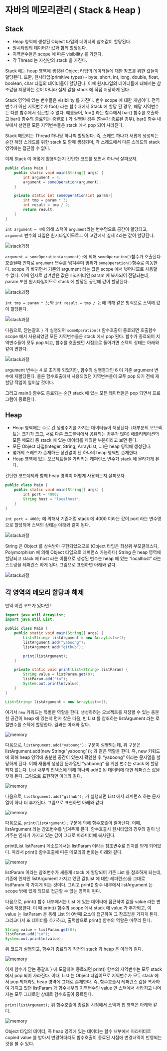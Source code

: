 # 자바의 메모리관리 ( Stack & Heap )

## Stack

- Heap 영역에 생성된 Object 타입의 데이터의 참조값이 할당된다.
- 원시타입의 데이터가 값과 함께 할당된다.
- 지역변수들은 scope 에 따른 visibility 를 가진다.
- 각 Thread 는 자신만의 stack 을 가진다.

Stack 에는 heap 영역에 생성된 Object 타입의 데이터들에 대한 참조를 위한 값들이 할당된다. 또한, 원시타입(primitive types) - byte, short, int, long, double, float, boolean, char 타입의 데이터들이 할당된다. 이때 원시타입의 데이터들에 대해서는 참조값을 저장하는 것이 아니라 실제 값을 stack 에 직접 저장하게 된다.

Stack 영역에 있는 변수들은 visibility 를 가진다. 변수 scope 에 대한 개념이다. 전역변수가 아닌 지역변수가 foo() 라는 함수내에서 Stack 에 할당 된 경우, 해당 지역변수는 다른 함수에서 접근할 수 없다. 예를들어, foo() 라는 함수에서 bar() 함수를 호출하고 bar() 함수의 종료되는 중괄호 } 가 실행된 경우 (함수가 종료된 경우), bar() 함수 내부에서 선언한 모든 지역변수들은 stack 에서 pop 되어 사라진다.

Stack 메모리는 Thread 하나당 하나씩 할당된다. 즉, 스레드 하나가 새롭게 생성되는 순간 해당 스레드를 위한 stack 도 함께 생성되며, 각 스레드에서 다른 스레드의 stack 영역에는 접근할 수 없다.

이제 Stack 이 어떻게 활용되는지 간단한 코드를 보면서 하나씩 살펴보자.

```java
public class Main {
    public static void main(String[] args) {
        int argument = 4;
        argument = someOperation(argument);
    }

    private static int someOperation(int param){
        int tmp = param * 3;
        int result = tmp / 2;
        return result;
    }
}
```

`int argument = 4`에 의해 스택이 `argument`라는 변수명으로 공간이 할당되고, `argument` 변수의 타입은 원시타입이므로ㅗ 이 고간에서 실제 4라는 값이 할당된다.

![stack과정](../images/jvm_stack1.jpg)

`argument = someOperation(argument);`에 의해 `someOperation()`함수가 호출된다. 호출될때 인자로 `argument` 변수를 넘겨주며 범위가 `someOperation()`함수로 이동한다. scope 가 바뀌면서 기존의 argument 라는 값은 scope 에서 벗어나므로 사용할 수 없다. 이때 인자로 넘겨받은 값은 파라미터인 param 에 복사되어 전달되는데, param 또한 원시타입이므로 stack 에 할당된 공간에 값이 할당된다. 

![stack과정](../images/jvm_stack2.jpg)

`int tmp = param * 3;`와 `int result = tmp / 2;`에 의해 같은 방식으로 스택에 값이 할당된다.

![stack과정](../images/jvm_stack3.jpg)

다음으로, 닫는괄호 `}` 가 실행되어 `someOperation()` 함수호출이 종료되면 호출함수 scope 에서 사용되었던 모든 지역변수들은 stack 에서 pop 된다. 함수가 종료되어 지역변수들이 모두 pop 되고, 함수를 호출했던 시점으로 돌아가면 스택의 상태는 아래와 같이 변한다.

![stack과정](../images/jvm_stack4.jpg)

argument 변수는 4 로 초기화 되었지만, 함수의 실행결과인 6 이 기존 argument 변수에 재할당된다. 물론 함수호출에서 사용되었던 지역변수들이 모두 pop 되기 전에 재할당 작업이 일어날 것이다.

그리고 main() 함수도 종료되는 순간 stack 에 있는 모든 데이터들은 pop 되면서 프로그램이 종료된다.

## Heap

- Heap 영역에는 주로 긴 생명주기를 가지는 데이터들이 저장된다. (대부분의 오브젝트는 크기가 크고, 서로 다른 코드블럭에서 공유되는 경우가 많다)
애플리케이션의 모든 메모리 중 stack 에 있는 데이터를 제외한 부분이라고 보면 된다.
- 모든 Object 타입(Integer, String, ArrayList, ...)은 heap 영역에 생성된다.
- 몇개의 스레드가 존재하든 상관없이 단 하나의 heap 영역만 존재한다.
- Heap 영역에 있는 오브젝트들을 가리키는 레퍼런스 변수가 stack 에 올라가게 된다.

간단한 코드예제와 함께 heap 영역이 어떻게 사용되는지 살펴보자.

```java
public class Main {
    public static void main(String[] args) {
        int port = 4000;
        String host = "localhost";
    }
}
```

`int port = 4000;` 에 의해서 기존처럼 stack 에 4000 이라는 값이 port 라는 변수명으로 할당되어 스택의 상태는 아래와 같이 된다.

![stack과정](../images/jvm_heap1.jpg)

String 은 Object 를 상속받아 구현되었으므로 (Object 타입은 최상위 부모클래스다, Polymorphism 에 의해 Object 타입으로 레퍼런스 가능하다) String 은 heap 영역에 할당되고 stack 에 host 라는 이름으로 생성된 변수는 heap 에 있는 “localhost” 라는 스트링을 레퍼런스 하게 된다. 그림으로 표현하면 아래와 같다.

![stack과정](../images/jvm_heap2.jpg)

## 각 영역의 메모리 할당과 해제

만약 이런 코드가 있다면 !

```java
import java.util.ArrayList;
import java.util.List;

public class Main {
    public static void main(String[] args) {
        List<String> listArgument = new ArrayList<>();
        listArgument.add("yaboong");
        listArgument.add("github");

        print(listArgument);
    }

    private static void print(List<String> listParam) {
        String value = listParam.get(0);
        listParam.add("io");
        System.out.println(value);
    }
}
```

```java
List<String> listArgument = new ArrayList<>();
```

여기서 `new` 키워드는 특별한 역할을 한다. 생성하려는 오브젝트를 저장할 수 있는 충분한 공간이 heap 에 있는지 먼저 찾은 다음, 빈 List 를 참조하는 listArgument 라는 로컬변수를 스택에 할당한다. 결과는 아래와 같다.

![memory](../images/jvm_memory1.jpg)

다음으로, `listArgument.add("yaboong");` 구문이 실행되는데, 위 구문은 listArgument.add(new String("yaboong")); 과 같은 역할을 한다. 즉, new 키워드에 의해 heap 영역에 충분한 공간이 있는지 확인한 후 “yaboong” 이라는 문자열을 할당하게 된다. 이때 새롭게 생성된 문자열인 “yaboong” 을 위한 변수는 stack 에 할당되지 않는다. List 내부의 인덱스에 의해 하나씩 add() 된 데이터에 대한 레퍼런스 값을 갖게 된다. 그림으로 표현하면 아래와 같다.

![memory](../images/jvm_memory2.jpg)

다음으로, `listArgument.add("github");` 가 실행되면 List 에서 레퍼런스 하는 문자열이 하나 더 추가된다. 그림으로 표현하면 아래와 같다.

![memory](../images/jvm_memory3.jpg)

다음으로, `print(listArgument);` 구문에 의해 함수호출이 일어난다. 이때, listArgument 라는 참조변수를 넘겨주게 된다. 함수호출시 원시타입의 경우와 같이 넘겨주는 인자가 가지고 있는 값이 그대로 파라미터에 복사된다.

print(List<String> listParam) 메소드에서는 listParam 이라는 참조변수로 인자를 받게 되어있다. 따라서 print() 함수호출에 따른 메모리의 변화는 아래와 같다.

![memory](../images/jvm_memory4.jpg)

listParam 이라는 참조변수가 새롭게 stack 에 할당되어 기존 List 를 참조하게 되는데, 기존에 인자인 listArgument 가지고 있던 값(List 에 대한 레퍼런스)을 그대로 listParam 이 가지게 되는 것이다. 그리고 print() 함수 내부에서 listArgument 는 scope 밖에 있게 되므로 접근할 수 없는 영역이 된다.

다음으로, print() 함수 내부에서는 List 에 있는 데이터에 접근하여 값을 value 라는 변수에 저장한다. 이 때 print() 함수의 scope 에서 stack 에 value 가 추가되고, 이 value 는 listParam 을 통해 List 의 0번째 요소에 접근하여 그 참조값을 가지게 된다. 그리고나서 또 데이터를 추가하고, 출력함으로 print() 함수의 역할은 마무리 된다.

```java
String value = listParam.get(0);
listParam.add("io");
System.out.println(value);
```

위 코드가 실행되고, 함수가 종료되기 직전의 stack 과 heap 은 아래와 같다.

![memory](../images/jvm_memory5.jpg)

이제 함수가 닫는 중괄호 } 에 도달하여 종료되면 print() 함수의 지역변수는 모두 stack 에서 pop 되어 사라진다. 이때, List 는 Object 타입이므로 지역변수가 모두 stack 에서 pop 되더라도 heap 영역에 그대로 존재한다. 즉, 함수호출시 레퍼런스 값을 복사하여 가지고 있던 listParam 과 함수내부의 지역변수인 value 만 스택에서 사라지고 나머지는 모두 그대로인 상태로 함수호출이 종료된다.

`print(listArgument);` 위 함수호출이 종료된 시점에서 스택과 힙 영역은 아래와 같다.

![memory](../images/jvm_memory6.jpg)

Object 타입의 데이터, 즉 heap 영역에 있는 데이터는 함수 내부에서 파라미터로 copied value 를 받아서 변경하더라도 함수호출이 종료된 시점에 변경내역이 반영되는 것을 볼 수 있다.
